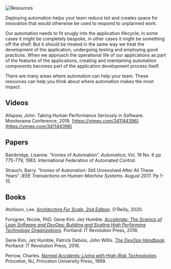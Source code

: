 
![Resources](../assets/img/headers/AR_Resources.png)

Deploying automation helps your team reduce toil and creates space for innovation that would otherwise be used to respond to unplanned work.

Our automation needs to fit snugly into the application lifecycle; in some cases it might be completely bespoke, in other cases it might be something off the shelf. But it should be treated in the same way we treat the development of the application, undergoing testing and employing good practices. When we approach the operational life of our applications as part of the features of the applications, creating and maintaining automation components becomes part of the application development process itself.

There are many areas where automation can help your team. These resources can help you think about where automation makes the most impact.

## Videos
Allspaw, John. Taking Human Performance Seriously in Software. Monitorama Conference, 2019. [https://vimeo.com/341144396](https://vimeo.com/341144396)


## Papers
Bainbridge, Lisanne. “Ironies of Automation”. *Automatica*, Vol. 19 No. 6 pp 775-779, 1983. International Federation of Automated Control.


Strauch, Barry. “Ironies of Automation: Still Unresolved After All These Years”. *IEEE Transactions on Human-Machine Systems*. August 2017. Pp 1-15.

## Books

Atchison, Lee. [_Architecting For Scale, 2nd Edition_](https://www.oreilly.com/library/view/architecting-for-scale/9781492057161/). O'Reilly, 2020.

Forsgren, Nicole, PhD. Gene Kim. Jez Humble. [_Accelerate: The Science of Lean Software and DevOps: Building and Scaling High Performing Technology Organizations_](https://itrevolution.com/book/accelerate/). Portland: IT Revolution Press, 2018.

Gene Kim, Jez Humble, Patrick Debois, John Willis. [_The DevOps Handbook_](https://itrevolution.com/book/the-devops-handbook/). Portland: IT Revolution Press, 2016.

Perrow, Charles. [_Normal Accidents: Living with High-Risk Technologies_](https://press.princeton.edu/books/paperback/9780691004129/normal-accidents). Princeton, NJ, Princeton University Press, 1999.
